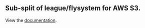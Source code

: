 ## Sub-split of league/flysystem for AWS S3.

View the [documentation](https://flysystem.thephpleague.com/v2/docs/adapter/aws-s3-v3/).
